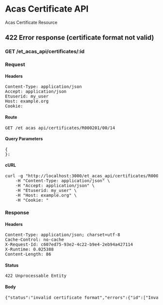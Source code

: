 # Acas Certificate API

Acas Certificate Resource

## 422 Error response (certificate format not valid)

### GET /et_acas_api/certificates/:id
### Request

#### Headers

<pre>Content-Type: application/json
Accept: application/json
Etuserid: my_user
Host: example.org
Cookie: </pre>

#### Route

<pre>GET /et_acas_api/certificates/R000201/00/14</pre>

#### Query Parameters

<pre>{
}: </pre>

#### cURL

<pre class="request">curl -g &quot;http://localhost:3000/et_acas_api/certificates/R000201/00/14&quot; -X GET \
	-H &quot;Content-Type: application/json&quot; \
	-H &quot;Accept: application/json&quot; \
	-H &quot;Etuserid: my_user&quot; \
	-H &quot;Host: example.org&quot; \
	-H &quot;Cookie: &quot;</pre>

### Response

#### Headers

<pre>Content-Type: application/json; charset=utf-8
Cache-Control: no-cache
X-Request-Id: c607ed75-93e2-4c22-b9e4-2eb94a427114
X-Runtime: 0.025388
Content-Length: 86</pre>

#### Status

<pre>422 Unprocessable Entity</pre>

#### Body

<pre>{"status":"invalid_certificate_format","errors":{"id":["Invalid certificate format"]}}</pre>
